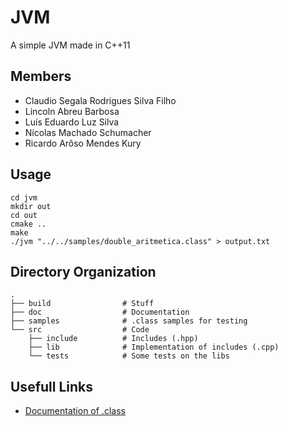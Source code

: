 # JVM
A simple JVM made in C++11

## Members
+ Claudio Segala Rodrigues Silva Filho
+ Lincoln Abreu Barbosa
+ Luís Eduardo Luz Silva
+ Nícolas Machado Schumacher
+ Ricardo Arôso Mendes Kury

## Usage

```
cd jvm
mkdir out
cd out
cmake ..
make
./jvm "../../samples/double_aritmetica.class" > output.txt
```

## Directory Organization

    .
    ├── build                # Stuff
    ├── doc                  # Documentation
    ├── samples              # .class samples for testing
    └── src                  # Code
        ├── include          # Includes (.hpp)
        ├── lib              # Implementation of includes (.cpp)
        └── tests            # Some tests on the libs


## Usefull Links

+ [Documentation of .class](https://docs.oracle.com/javase/specs/jvms/se7/html)
